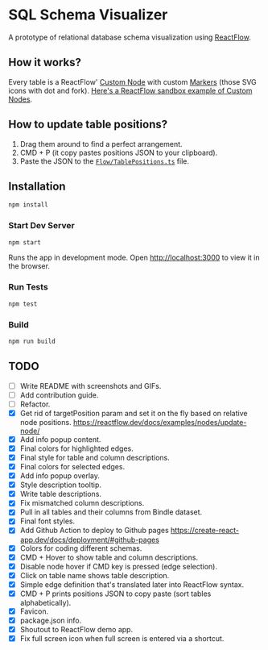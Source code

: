 # SQL Schema Visualizer

A prototype of relational database schema visualization using [ReactFlow](https://reactflow.dev/).

## How it works?

Every table is a ReactFlow' [Custom Node](https://reactflow.dev/docs/guides/custom-nodes/) with custom [Markers](https://reactflow.dev/docs/examples/edges/markers/) (those SVG icons with dot and fork). [Here's a ReactFlow sandbox example of Custom Nodes](https://github.com/wbkd/react-flow-example-apps/tree/main/reactflow-create-react-app).

## How to update table positions?

1. Drag them around to find a perfect arrangement.
2. CMD + P (it copy pastes positions JSON to your clipboard).
3. Paste the JSON to the [`Flow/TablePositions.ts`](https://github.com/sqlhabit/sql_schema_visualizer/blob/main/src/Flow/TablePositions.ts) file.

## Installation

```sh
npm install
```

### Start Dev Server

```sh
npm start
```

Runs the app in development mode. Open [http://localhost:3000](http://localhost:3000) to view it in the browser.

### Run Tests

```sh
npm test
```

### Build

```sh
npm run build
```

## TODO

- [ ] Write README with screenshots and GIFs.
- [ ] Add contribution guide.
- [ ] Refactor.
- [x] Get rid of targetPosition param and set it on the fly based on relative node positions. https://reactflow.dev/docs/examples/nodes/update-node/
- [x] Add info popup content.
- [x] Final colors for highlighted edges.
- [x] Final style for table and column descriptions.
- [x] Final colors for selected edges.
- [x] Add info popup overlay.
- [x] Style description tooltip.
- [x] Write table descriptions.
- [x] Fix mismatched column descriptions.
- [x] Pull in all tables and their columns from Bindle dataset.
- [x] Final font styles.
- [x] Add Github Action to deploy to Github pages https://create-react-app.dev/docs/deployment/#github-pages
- [x] Colors for coding different schemas.
- [x] CMD + Hover to show table and column descriptions.
- [x] Disable node hover if CMD key is pressed (edge selection).
- [x] Click on table name shows table description.
- [x] Simple edge definition that's translated later into ReactFlow syntax.
- [x] CMD + P prints positions JSON to copy paste (sort tables alphabetically).
- [x] Favicon.
- [x] package.json info.
- [x] Shoutout to ReactFlow demo app.
- [x] Fix full screen icon when full screen is entered via a shortcut.
